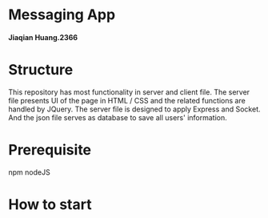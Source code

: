 # Messaging App
#### Jiaqian Huang.2366

# Structure
This repository has most functionality in server and client file. The server file presents UI of the page in HTML / CSS and the related functions are handled by JQuery. The server file is designed to apply Express and Socket. And the json file serves as database to save all users' information.

# Prerequisite
npm
nodeJS 

# How to start


